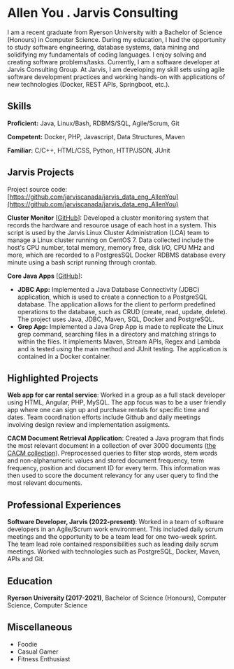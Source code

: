 # Allen You . Jarvis Consulting

I am a recent graduate from Ryerson University with a Bachelor of Science (Honours) in Computer Science. During my education, I had the opportunity to study software engineering, database systems, data mining and solidifying my fundamentals of coding languages. I enjoy solving and creating software problems/tasks. Currently, I am a software developer at Jarvis Consulting Group. At Jarvis, I am developing my skill sets using agile software development practices and working hands-on with applications of new technologies (Docker, REST APIs, Springboot, etc.).

## Skills

**Proficient:** Java, Linux/Bash, RDBMS/SQL, Agile/Scrum, Git

**Competent:** Docker, PHP, Javascript, Data Structures, Maven

**Familiar:** C/C++, HTML/CSS, Python, HTTP/JSON, JUnit

## Jarvis Projects

Project source code: [https://github.com/jarviscanada/jarvis_data_eng_AllenYou](https://github.com/jarviscanada/jarvis_data_eng_AllenYou)


**Cluster Monitor** [[GitHub](https://github.com/jarviscanada/jarvis_data_eng_AllenYou/tree/master/linux_sql)]: Developed a cluster monitoring system that records the hardware and resource usage of each host in a system. This script is used by the Jarvis Linux Cluster Administration (LCA) team to manage a Linux cluster running on CentOS 7. Data collected include the host's CPU number, total memory, memory free, disk I/O, CPU MHz and more, which are recorded to a PostgresSQL Docker RDBMS database every minute using a bash script running through crontab.

**Core Java Apps** [[GitHub](https://github.com/jarviscanada/jarvis_data_eng_AllenYou/tree/master/core_java)]:
      
  - **JDBC App:** Implemented a Java Database Connectivity (JDBC) application, which is used to create a connection to a PostgreSQL database. The application allows for the client to perform predefined operations to the database, such as CRUD (create, read, update, delete). The project uses Java, JDBC, Maven, SQL, Docker and PostgreSQL.
  - **Grep App:** Implemented a Java Grep App is made to replicate the Linux grep command, searching files in a directory and matching strings to within the files. It implements Maven, Stream APIs, Regex and Lambda and is tested using the main method and JUnit testing. The application is contained in a Docker container.


## Highlighted Projects
**Web app for car rental service**: Worked in a group as a full stack developer using HTML, Angular, PHP, MySQL. The app focus was to be a user friendly app where one can sign up and purchase rentals for specific time and dates. Team coordination efforts include Github and daily meetings involving design review and implementation assigments.

**CACM Document Retrieval Application**: Created a Java program that finds the most relevant document in a collection of over 3000 documents ([the CACM collection](http://ir.dcs.gla.ac.uk/resources/test_collections/cacm/)). Preprocessed queries to filter stop words, stem words and non-alphanumeric values and stored document frequency, term frequency, position and document ID for every term. This information was then used to score the document relevancy for any user query to find the most relevant documents.


## Professional Experiences

**Software Developer, Jarvis (2022-present)**: Worked in a team of software developers in an Agile/Scrum work environment. This included daily scrum meetings and the opportunity to be a team lead for one two-week sprint. The team lead role contained responsibilities such as leading daily scrum meetings. Worked with technologies such as PostgreSQL, Docker, Maven, APIs and Git.


## Education
**Ryerson University (2017-2021)**, Bachelor of Science (Honours), Computer Science, Computer Science


## Miscellaneous
- Foodie
- Casual Gamer
- Fitness Enthusiast